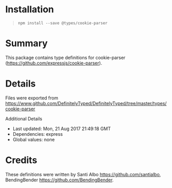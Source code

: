 # Installation
> `npm install --save @types/cookie-parser`

# Summary
This package contains type definitions for cookie-parser (https://github.com/expressjs/cookie-parser).

# Details
Files were exported from https://www.github.com/DefinitelyTyped/DefinitelyTyped/tree/master/types/cookie-parser

Additional Details
 * Last updated: Mon, 21 Aug 2017 21:49:18 GMT
 * Dependencies: express
 * Global values: none

# Credits
These definitions were written by Santi Albo <https://github.com/santialbo>, BendingBender <https://github.com/BendingBender>.
